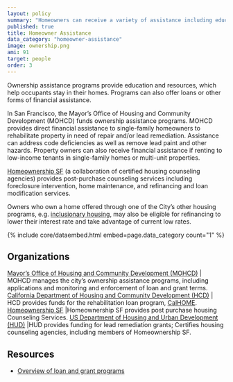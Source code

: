 ```yaml
---
layout: policy
summary: "Homeowners can receive a variety of assistance including education, grants, and loans to help them be successful homeowners."
published: true
title: Homeowner Assistance
data_category: "homeowner-assistance"
image: ownership.png
ami: 91
target: people
order: 3
---
```


Ownership assistance programs provide education and resources, which help occupants stay in their homes. Programs can also offer loans or other forms of financial assistance.

In San Francisco, the Mayor’s Office of Housing and Community Development (MOHCD) funds ownership assistance programs. MOHCD provides direct financial assistance to single-family homeowners to rehabilitate property in need of repair and/or lead remediation. Assistance can address code deficiencies as well as remove lead paint and other hazards. Property owners can also receive financial assistance if renting to low-income tenants in single-family homes or multi-unit properties.

[Homeownership SF](http://www.homeownershipsf.org/) (a collaboration of certified housing counseling agencies) provides post-purchase counseling services including foreclosure intervention, home maintenance, and refinancing and loan modification services.

Owners who own a home offered through one of the City’s other housing programs, e.g. [inclusionary housing](https://housing.datasf.org/policies/inclusionary-housing), may also be eligible for refinancing to lower their interest rate and take advantage of current low rates.

{% include core/dataembed.html embed=page.data_category count="1" %}

## Organizations
[Mayor’s Office of Housing and Community Development (MOHCD)](http://sf-moh.org/)	| MOHCD manages the city’s ownership assistance programs, including applications and monitoring and enforcement of loan and grant terms.
[California Department of Housing and Community Development (HCD)](http://www.hcd.ca.gov/) | HCD provides funds for the rehabilitation loan program, [CalHOME](http://www.hcd.ca.gov/fa/calhome/).
[Homeownership SF](http://www.homeownershipsf.org/) |Homeownership SF provides post purchase housing Counseling Services.
[US Department of Housing and Urban Development (HUD)](http://portal.hud.gov/hudportal/HUD) |HUD provides funding for lead remediation grants; Certifies housing counseling agencies, including members of Homeownership SF.

## Resources

- [Overview of loan and grant programs](http://sfmohcd.org/index.aspx?page=274)
